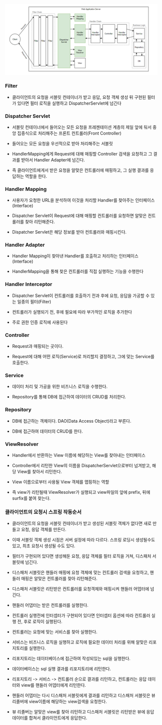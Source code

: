 <img src="https://raw.githubusercontent.com/pansakr/TIL/refs/heads/main/%EC%9D%B4%EB%AF%B8%EC%A7%80/Spring/%EC%8A%A4%ED%94%84%EB%A7%81%20%EC%9E%91%EB%8F%99%EC%9B%90%EB%A6%AC.png" alt="스프링 작동원리">

### Filter

* 클라이언트의 요청을 서블릿 컨테이너가 받고 응답, 요청 객체 생성 뒤 구현된 필터가 있다면 필터 로직을 실행하고 DispatcherServlet에 넘긴다


### Dispatcher Servlet

* 서블릿 컨테이너에서 들어오는 모든 요청을 프레젠테이션 계층의 제일 앞에 둬서 중앙 집중식으로 처리해주는 프론트 컨트롤러(Front Controller)

* 들어오는 모든 요청을 우선적으로 받아 처리해주는 서블릿

* HandlerMapping에게 Request에 대해 매핑할 Controller 검색을 요청하고 그 결과를 받아서 Handler Adapter에 넘긴다.

* 즉 클라이언트에게서 받은 요청을 알맞은 컨트롤러에 매핑하고, 그 실행 결과를 응답하는 역할을 한다.


### Handler Mapping

* 사용자가 요청한 URL을 분석하여 이것을 처리할 Handler를 찾아주는 인터페이스(Interface)

* Dispatcher Servlet이 Request에 대해 매핑할 컨트롤러를 요청하면 알맞은 컨트롤러를 찾아 리턴해준다.

* Dispatcher Servlet은 해당 정보를 받아 컨트롤러와 매핑시킨다.


### Handler Adapter

* Handler Mapping이 찾아낸 Handler를 호출하고 처리하는 인터페이스(Interface)

* HandlerMapping을 통해 찾은 컨트롤러를 직접 실행하는 기능을 수행한다


### Handler Interceptor

* Dispatcher Servlet이 컨트롤러를 호출하기 전과 후에 요청, 응답을 가공할 수 있는 일종의 필터(Filter)

* 컨트롤러가 실행되기 전, 후에 필요에 따라 부가적인 로직을 추가한다

* 주로 권한 인증 로직에 사용된다


### Controller

* Request과 매핑되는 곳이다.

* Request에 대해 어떤 로직(Service)로 처리할지 결정하고, 그에 맞는 Service를 호출한다.


### Service

* 데이터 처리 및 가공을 위한 비즈니스 로직을 수행한다.

* Repository를 통해 DB에 접근하여 데이터의 CRUD를 처리한다.


### Repository

* DB에 접근하는 객체이다. DAO(Data Access Object)라고 부른다.

* DB에 접근하여 데이터의 CRUD를 한다.


### ViewResolver

* Handler에서 반환하는 View 이름에 해당하는 View를 찾아내는 인터페이스 

* Controller에서 리턴한 View의 이름을 DispatcherServlet으로부터 넘겨받고, 해당 View를 찾아서 리턴한다.

* View 이름으로부터 사용될 View 객체를 맵핑하는 역할

* 즉 view가 리턴될때 ViewResolver가 실행되고 view파일의 앞에 prefix, 뒤에 surfix를 붙여 찾는다.


### 클라이언트의 요청시 스프링 작동순서

* 클라이언트의 요청을 서블릿 컨테이너가 받고 생성된 서블릿 객체가 없다면 새로 만들고 요청, 응답 객체를 만든다. 
 
* 이때 서블릿 객체 생성 시점은 서버 설정에 따라 다르다. 스프링 로딩시 생성될수도 있고, 최초 요청시 생성될 수도 있다.

* 필터가 구현되어 있다면 생성해둔 요청, 응답 객체를 필터 로직을 거쳐, 디스패처 서블릿에 넘긴다.

* 디스패처 서블릿은 핸들러 매핑에 요청 객체에 맞는 컨트롤러 검색을 요청하고, 핸들러 매핑은 알맞은 컨트롤러를 찾아 리턴해준다.

* 디스패처 서블릿은 리턴받은 컨트롤러를 요청객체와 매핑시켜 핸들러 어뎁터에 넘긴다.

* 핸들러 어댑터는 받은 컨트롤러를 실행한다.

* 컨트롤러 실행전에 인터셉터가 구현되어 있다면 인터셉터 옵션에 따라 컨트롤러 실행 전, 후로 로직이 실행된다.

* 컨트롤러는 요청에 맞는 서비스를 찾아 실행한다.

* 서비스는 비즈니스 로직을 실행하고 로직에 필요한 데이터 처리를 위해 알맞은 리포지토리를 실행한다.

* 리포지토리는 데이터베이스에 접근하여 작성되있는 sql을 실행한다.

* 데이터베이스는 sql 실행 결과를 리포지토리에 리턴한다.

* 리포지토리 -> 서비스 -> 컨트롤러 순으로 결과를 리턴하고, 컨트롤러는 응답 데이터와 view를 핸들러 어뎁터에게 리턴한다.

* 핸들러 어뎁터는 다시 디스패처 서블릿에게 결과를 리턴하고 디스패처 서블릿은 뷰 리졸버에 view이름에 해당하는 view검색을 요청한다.

* 뷰 리졸버는 알맞은 view를 찾아 리턴하고 디스패처 서블릿은 리턴받은 뷰에 응답 데이터를 합쳐서 클라이언트에게 응답한다.
